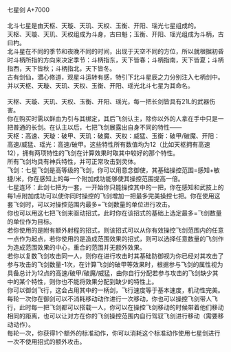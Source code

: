 <title>七星剑</title>
<meta name="GENERATOR" content="WinCHM">
<meta http-equiv="Content-Type" content="text/html; charset=gb2312">
<br>
<br>七星剑 A+7000 
<br>
<br>北斗七星是由天枢、天璇、天玑、天权、玉衡、开阳、瑶光七星组成的。 
<br>天枢、天璇、天玑、天权组成为斗身，古曰魁；玉衡、开阳、瑶光组成为斗柄，古曰杓。 
<br>北斗星在不同的季节和夜晚不同的时间，出现于天空不同的方位，所以就根据初昏时斗柄所指的方向来决定季节：斗柄指东，天下皆春；斗柄指南，天下皆夏；斗柄指西，天下皆秋；斗柄指北，天下皆冬。 
<br>古有剑仙，潜心修道，观星斗运转有感，特引下北斗星辰之力分别注入七柄剑中。 
<br>并以天枢、天璇、天玑、天权、玉衡、开阳、瑶光北斗七星为其命名。 
<br>
<br>天枢、天璇、天玑、天权、玉衡、开阳、瑶光，每一把长剑皆具有21L的武器伤害。 
<br>你在购买时需以鲜血为引与其绑定，其后飞剑认主，除你以外的人拿在手中只是一把普通的长剑。在认主以后，七把飞剑展露出自身不同的特性—— 
<br>天枢：高速、天璇：破甲、天玑：破魔、天权：威猛、玉衡：破甲/破魔、开阳：高速/威猛、瑶光：高速/破甲。这些特性所有数值均为12（比如天枢拥有高速12），拥有两项特性的飞剑在计算效果时取其中较好的那个特性。 
<br>所有飞剑均具有神兵特性，并可正常攻击到灵体。 
<br>飞剑：七星飞剑是高等级的飞剑，你可以用意念御使，其基础操控范围=感知+敏捷/米，你在感知上的每一个附加成功能够使其操控范围提高一倍。 
<br>七星连环：此剑七把为一套，一开始你只能操控其中的一把，你在感知和武技上的每1点附加成功可以使你同时操控的飞剑增加一把最多完美操控七把。你在使用这套飞剑时，可以对操控范围内最多=飞剑数量的单位进行攻击。 
<br>你也可以用这七把飞剑来驱动招式，此时你在该招式的基础上选定最多=飞剑数量的单位作为目标。 
<br>若你使用的是附有额外射程的招式，则该招式可以从你有效操控飞剑范围内的任意一点作为起点，若你使用的是造成范围效果的招式，则可以选择任意数量的飞剑作为造成范围效果的中心，重合的范围并无额外效果。 
<br>若你以复数飞剑攻击同一人，则你在进行攻击时其基础防御视为你已经对其攻击了参与攻击的飞剑数量-1次，在计算飞剑的破甲等效果时，根据参与飞剑的属性视为具备总计为12点的高速/破甲/破魔/威猛，由你自行分配若参与攻击的飞剑缺少其中的某个特性，则你也不能将效果分配到缺少的特性上。 
<br>你可以御剑飞行，这会占用其中的一柄剑，飞行速度等于基本速度，机动性完美。每轮一次你在御剑可以不消耗移动动作进行一次移动，你也可以操控飞剑带人飞行，此时每一把飞剑都可以搭载一人，你可以在操控飞剑移动的时候带着他们移动相同的距离，也可以让对方在你的飞剑操控范围内自行驾驭飞剑进行移动（需要移动动作）。
<br>每轮一次，你获得1个额外的标准动作，你可以消耗这个标准动作使用七星剑进行一次不使用招式的额外攻击。 